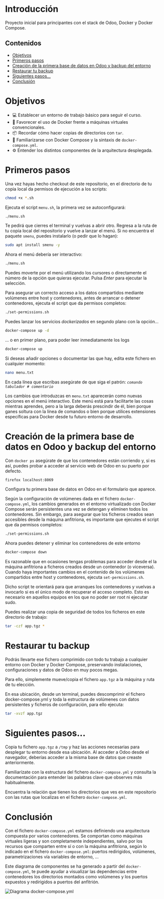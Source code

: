 # Introducción
Proyecto inicial para principantes con el stack de Odoo, Docker y Docker Compose.

## Contenidos
- [Objetivos](#objetivos)
- [Primeros pasos](#primeros-pasos)
- [Creación de la primera base de datos en Odoo y backup del entorno](#creación-de-la-primera-base-de-datos-en-odoo-y-backup-del-entorno)
- [Restaurar tu backup](#restaurar-tu-backup)
- [Siguientes pasos...](#siguientes-pasos)
- [Conclusión](#conclusión)

# Objetivos
- :computer: Establecer un entorno de trabajo básico para seguir el curso.
- :whale2: Favorecer el uso de Docker frente a máquinas virtuales convencionales.
- :package: Recordar cómo hacer copias de directorios con ```tar```.
- :memo: Familiarizarse con Docker Compose y la sintaxis de ```docker-compose.yml```.
- :gear: Entender los distintos componentes de la arquitectura desplegada.

# Primeros pasos

Una vez hayas hecho checkout de este repositorio, en el directorio de tu copia local da permisos de ejecución a los scripts:
```bash
chmod +x *.sh
```

Ejecuta el script ```menu.sh```, la primera vez se autoconfigurará:
```bash
./menu.sh
```

Te pedirá que cierres el terminal y vuelvas a abrir otro.
Regresa a la ruta de tu copia local del repositorio y vuelve a lanzar el menú.
Si no encuentra el paquete ```smenu```, puedes instalarlo (o pedir que lo hagan):
```bash
sudo apt install smenu -y
```

Ahora el menú debería ser interactivo:
```bash
./menu.sh
```

Puedes moverte por el menú utilizando los cursores o directamente el número de la opción que quieras ejecutar. Pulsa _Enter_ para ejecutar la selección.

Para asegurar un correcto acceso a los datos compartidos
mediante volúmenes entre host y contenedores, antes de arrancar o detener contenedores, ejecuta el script que da permisos completos:
```bash
./set-permissions.sh
```

Puedes lanzar los servicios _dockerizados_ en segundo plano con la opción...
```bash
docker-compose up -d
```

... o en primer plano, para poder leer inmediatamente los logs
```bash
docker-compose up
```

Si deseas añadir opciones o documentar las que hay, edita este fichero en cualquier momento:
```bash
nano menu.txt
```

En cada línea que escribas asegúrate de que siga el patrón:
_```comando tabulador # comentario```_

Los cambios que introduzcas en ```menu.txt``` aparecerán como nuevas opciones en el menú interactivo. Este menú está para facilitarte las cosas mientras aprendes, pero a la larga deberás prescindir de él, bien porque ganes soltura con la línea de comandos o bien porque utilices extensiones específicas para Docker desde tu futuro entorno de desarrollo.

# Creación de la primera base de datos en Odoo y backup del entorno

Con ```docker ps``` asegúrate de que los contenedores están corriendo y, si es así, puedes probar a acceder al servicio web de Odoo en su puerto por defecto.
```bash
firefox localhost:8069
```

Configura tu primera base de datos en Odoo en el formulario que aparece.

Según la configuración de volúmenes dada en el fichero ```docker-compose.yml```, los cambios generados en el entorno virtualizado con Docker Compose serán persistentes una vez se detengan y eliminen todos los contenedores. Sin embargo, para asegurar que los ficheros creados sean accesibles desde la máquina anfitriona, es importante que ejecutes el script que da permisos completos:
```bash
./set-permissions.sh
```

Ahora puedes detener y eliminar los contenedores de este entorno
```bash
docker-compose down
```

Es razonable que en ocasiones tengas problemas para acceder desde el la máquina anfitriona a ficheros creados desde un contenedor (o viceversa). Cuando haya importantes cambios en el contenido de los volúmenes compartidos entre host y contenedores, ejecuta ```set-permissions.sh```. 

Dicho script te orientará para que arranques los contenedores y vuelvas a invocarlo si es el único modo de recuperar el acceso completo. Esto es necesario en aquellos equipos en los que no poder ser root ni ejecutar sudo.

Puedes realizar una copia de seguridad de todos los ficheros en este directorio de trabajo:
```bash
tar -czf app.tgz *
```

# Restaurar tu backup

Podrás llevarte ese fichero comprimido con todo tu trabajo a cualquier
entorno con Docker y Docker Compose, preservando instalaciones, configuraciones y datos de Odoo en muy pocos megas.

Para ello, simplemente mueve/copia el fichero ```app.tgz``` a la máquina y ruta de tu elección.

En esa ubicación, desde un terminal, puedes descomprimir el fichero docker-compose.yml y toda la estructura de volúmenes con datos persistentes y ficheros de configuración, para ello ejecuta:
```bash
tar -xvzf app.tgz
```

# Siguientes pasos...

Copia tu fichero ```app.tgz``` a ```/tmp``` y haz las acciones necesarias para desplegar tu entorno desde esa ubicación. Al acceder a Odoo desde el navegador, deberías acceder a la misma base de datos que creaste anteriormente.

Familiarízate con la estructura del fichero ```docker-compose.yml``` y consulta la documentación para entender las palabras clave que observes más habitualmente.

Encuentra la relación que tienen los directorios que ves en este repositorio con las rutas que localizas en el fichero ```docker-compose.yml```.

# Conclusión

Con el fichero ```docker-compose.yml``` estamos definiendo una arquitectura compuesta por varios contenedores. Se comportan como máquinas virtuales ligeras y son completamente independientes, salvo por los recursos que comparten entre sí o con la máquina anfitriona, según lo indicado en el fichero ```docker-compose.yml```: puertos redirigidos, volúmenes, parametrizaciones vía variables de entorno, ...

Este diagrama de componentes se ha generado a partir del  ```docker-compose.yml```, te puede ayudar a visualizar las dependencias entre contenedores los directorios montados como volúmenes y los puertos expuestos y redirigidos a puertos del anfitrión.

![Diagrama docker-compose.yml](https://user-images.githubusercontent.com/1954675/209989973-c7b12c7c-a915-4426-94d0-847274f2bb97.png)
